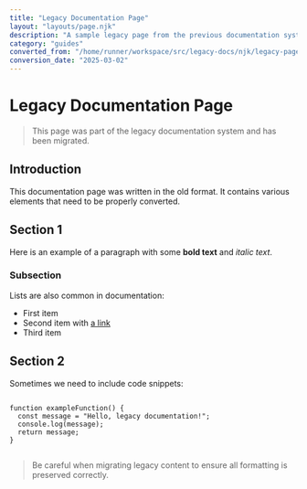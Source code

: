 ```yaml
---
title: "Legacy Documentation Page"
layout: "layouts/page.njk"
description: "A sample legacy page from the previous documentation system"
category: "guides"
converted_from: "/home/runner/workspace/src/legacy-docs/njk/legacy-page.njk"
conversion_date: "2025-03-02"
---
```


<html><head></head><body><div class="legacy-page">
  <h1>Legacy Documentation Page</h1>
  
  <blockquote class="info">
    This page was part of the legacy documentation system and has been migrated.
  </blockquote>
  
  <h2>Introduction</h2>
  <p>This documentation page was written in the old format. It contains various elements that need to be properly converted.</p>
  
  <h2>Section 1</h2>
  <p>Here is an example of a paragraph with some <strong>bold text</strong> and <em>italic text</em>.</p>
  
  <h3>Subsection</h3>
  <p>Lists are also common in documentation:</p>
  
  <ul>
    <li>First item</li>
    <li>Second item with <a href="#nested">a link</a></li>
    <li>Third item</li>
  </ul>
  
  <h2>Section 2</h2>
  <p>Sometimes we need to include code snippets:</p>
  
  <pre data-language="javascript"><code class="language-javascript">
function exampleFunction() {
  const message = "Hello, legacy documentation!";
  console.log(message);
  return message;
}
  </code></pre>
  <blockquote class="warning">
    Be careful when migrating legacy content to ensure all formatting is preserved correctly.
  </blockquote>
</div></body></html>